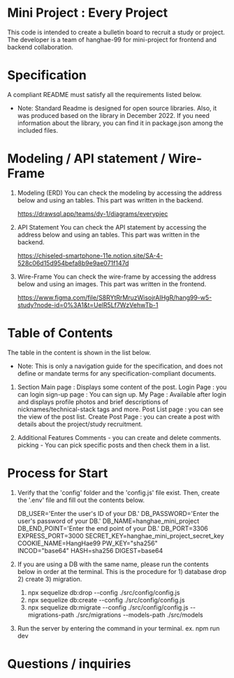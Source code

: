 # Mini Project : Every Project

This code is intended to create a bulletin board to recruit a study or project.
The developer is a team of hanghae-99 for mini-project for frontend and backend collaboration.

# Specification

A compliant README must satisfy all the requirements listed below.

- Note: Standard Readme is designed for open source libraries.
  Also, it was produced based on the library in December 2022.
  If you need information about the library, you can find it in package.json among the included files.

# Modeling / API statement / Wire-Frame

1. Modeling (ERD)
   You can check the modeling by accessing the address below and using an tables. This part was written in the backend.

   https://drawsql.app/teams/dy-1/diagrams/everypjec

2. API Statement
   You can check the API statement by accessing the address below and using an tables. This part was written in the backend.

   https://chiseled-smartphone-11e.notion.site/SA-4-528c06d15d954befa8b9e9ae071f147d

3. Wire-Frame
   You can check the wire-frame by accessing the address below and using an images. This part was written in the frontend.

   https://www.figma.com/file/S8RYtRrMruzWisojrAIHgR/hang99-w5-study?node-id=0%3A1&t=UelR5Lf7WzVehwTb-1

# Table of Contents

The table in the content is shown in the list below.

- Note: This is only a navigation guide for the specification,
  and does not define or mandate terms for any specification-compliant documents.

1. Section
   Main page : Displays some content of the post.
   Login Page : you can login
   sign-up page : You can sign up.
   My Page : Available after login and displays profile photos and brief descriptions of nicknames/technical-stack tags and more.
   Post List page : you can see the view of the post list.
   Create Post Page : you can create a post with details about the project/study recruitment.

2. Additional Features
   Comments - you can create and delete comments.
   picking - You can pick specific posts and then check them in a list.

# Process for Start

1.  Verify that the 'config' folder and the 'config.js' file exist.
    Then, create the '.env' file and fill out the contents below.

    DB_USER='Enter the user's ID of your DB.'
    DB_PASSWORD='Enter the user's password of your DB.'
    DB_NAME=hanghae_mini_project
    DB_END_POINT='Enter the end point of your DB.'
    DB_PORT=3306
    EXPRESS_PORT=3000
    SECRET_KEY=hanghae_mini_project_secret_key
    COOKIE_NAME=HangHae99
    PW_KEY="sha256"  
    INCOD="base64"
    HASH=sha256
    DIGEST=base64

2.  If you are using a DB with the same name,
    please run the contents below in order at the terminal.
    This is the procedure for 1) database drop 2) create 3) migration.

    1. npx sequelize db:drop --config ./src/config/config.js
    2. npx sequelize db:create --config ./src/config/config.js
    3. npx sequelize db:migrate --config ./src/config/config.js --migrations-path ./src/migrations --models-path ./src/models

3.  Run the server by entering the command in your terminal.
    ex. npm run dev

# Questions / inquiries
